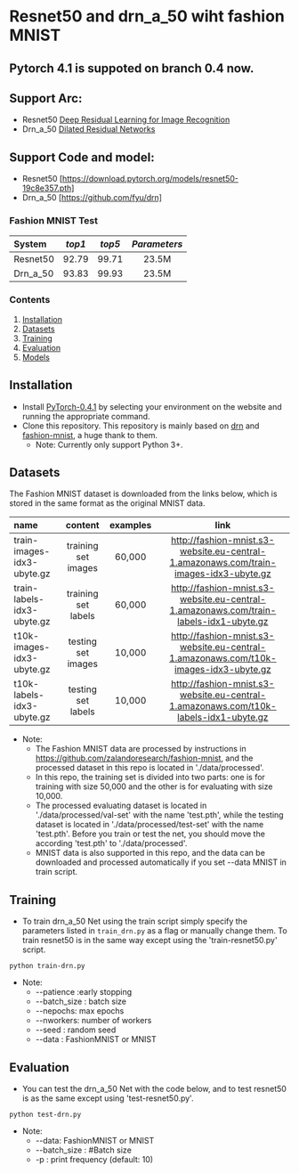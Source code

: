 # Resnet50 and drn_a_50 wiht fashion MNIST 

## Pytorch 4.1 is suppoted on branch 0.4 now.
## Support Arc:
* Resnet50 [Deep Residual Learning for Image Recognition](https://arxiv.org/abs/1512.03385)
* Drn_a_50 [Dilated Residual Networks](https://arxiv.org/abs/1705.09914)
## Support Code and model:
* Resnet50 [https://download.pytorch.org/models/resnet50-19c8e357.pth]
* Drn_a_50 [https://github.com/fyu/drn]

### Fashion MNIST Test
| System                                   |  *top1*  |  *top5* | *Parameters*|
| :--------------------------------------- | :------: |:-------:| :-----------------------: |
| Resnet50                                 |  92.79   | 99.71   |     23.5M   |
| Drn_a_50                                 |  93.83   | 99.93   |   23.5M       |

### Contents
1. [Installation](#installation)
2. [Datasets](#datasets)
3. [Training](#training)
4. [Evaluation](#evaluation)
5. [Models](#models)

## Installation
- Install [PyTorch-0.4.1](http://pytorch.org/) by selecting your environment on the website and running the appropriate command.
- Clone this repository. This repository is mainly based on [drn](https://github.com/fyu/drn) and [fashion-mnist](https://github.com/zalandoresearch/fashion-mnist), a huge thank to them.
  * Note: Currently only support Python 3+. 
  
## Datasets
The Fashion MNIST dataset is downloaded from the links below, which is stored in the same format as the original MNIST data.

| name                                   |  content |  examples | link |
| :--------------------------------------- | :------: |:-------:| :-----------------------: |
|train-images-idx3-ubyte.gz | training set images |60,000|http://fashion-mnist.s3-website.eu-central-1.amazonaws.com/train-images-idx3-ubyte.gz  | 
| train-labels-idx3-ubyte.gz | training set labels | 60,000|http://fashion-mnist.s3-website.eu-central-1.amazonaws.com/train-labels-idx1-ubyte.gz |
|t10k-images-idx3-ubyte.gz | testing set images |10,000|http://fashion-mnist.s3-website.eu-central-1.amazonaws.com/t10k-images-idx3-ubyte.gz |
|t10k-labels-idx3-ubyte.gz | testing set labels |10,000|http://fashion-mnist.s3-website.eu-central-1.amazonaws.com/t10k-labels-idx1-ubyte.gz |


- Note: 
     * The Fashion MNIST data are processed by instructions in https://github.com/zalandoresearch/fashion-mnist, and the processed dataset in this repo is located in './data/processed'.
     * In this repo, the training set is divided into two parts: one is for training with size 50,000 and the other is for evaluating with size 10,000. 
     * The processed evaluating dataset is located in './data/processed/val-set' with the name 'test.pth', while the testing dataset is located in './data/processed/test-set' with the name 'test.pth'. Before you train or test the net, you should move the according 'test.pth' to './data/processed'.
     * MNIST data is also supported in this repo, and the data can be downloaded and processed automatically if you set --data MNIST in train script.
 
## Training

- To train drn_a_50 Net using the train script simply specify the parameters listed in `train_drn.py` as a flag or manually change them.  To train resnet50 is in the same way except using the 'train-resnet50.py' script.

```shell
python train-drn.py 
```
   - Note:
       * --patience :early stopping
       * --batch_size : batch size
       * --nepochs: max epochs
       * --nworkers:  number of workers
       * --seed : random seed
       * --data  : FashionMNIST or MNIST
          
## Evaluation
- You can test the drn_a_50 Net with the code below, and to test resnet50 is as the same except using 'test-resnet50.py'.  

```Shell
python test-drn.py 
```
  - Note:
       * --data: FashionMNIST or MNIST
       * --batch_size : #Batch size
       * -p  : print frequency (default: 10)
        
